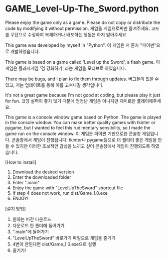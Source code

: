 # GAME_Level-Up-The_Sword.python

Please enjoy the game only as a game. Please do not copy or distribute the code by modifying it without permission.
게임을 게임으로써만 즐겨주세요. 코드를 무단으로 수정하여 복재하거나 배포하는 행동은 하지 말아주세요.

This game was developed by myself in "Python".
이 게임은 저 혼자 "파이썬"으로 개발하였습니다.

This game is based on a game called 'Level up the Sword', a flash game.
이 게임은 플래시게임 '검 강화하기' 라는 게임을 모티브로 하였습니다.

There may be bugs, and I plan to fix them through updates.
버그들이 있을 수 있고, 저는 업데이트를 통해 이를 고쳐나갈 생각입니다.

It's not a great game because I'm not good at coding, but please play it just for fun.
코딩 실력이 좋지 않기 때문에 엄청난 게임은 아니지만 재미로만 플레이해주세요.

This game is a console window game based on Python. The game is played in the console window. You can make better quality games with tkinter or pygame, but I wanted to feel this rudimentary sensibility, so I made the game run on the console window.
이 게임은 파이썬 기반으로한 콘솔창 게임입니다. 콘솔창에서 게임이 진행됩니다. tkinter나 pygame등으로 더 퀄리티 좋은 게임을 만들 수 있지만 이러한 초보적인 감성을 느끼고 싶어 콘솔창에서 게임이 진행되도록 하였습니다.

[How to install]
1. Download the desired version
2. Enter the downloaded folder
3. Enter ".main"
4. Enjoy the game with "LevelUpTheSword" shortcut file
5. If step 4 does not work, run dist/Game_1.0.exe
6. ENJOY!

[설치 방법]
1. 원하는 버전 다운로드
2. 다운로드 한 폴더에 들어가기
3. ".main"에 들어가기
4. "LevelUpTheSword" 바로가기 파일으로 게임을 즐기기
5. 4번이 안된다면 dist/Game_1.0.exe으로 실행
6. 즐기기!

